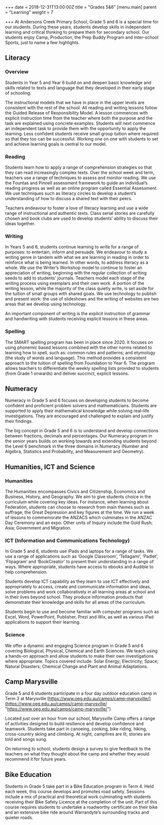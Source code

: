 +++
date = 2018-12-31T13:00:00Z
title = "Grades 5&6"
[menu.main]
parent = "Learning"
weight = 7

+++
At Andersons Creek Primary School, Grade 5 and 6 is a special time for our students. During these years, students develop skills in independent learning and critical thinking to prepare them for secondary school. Our students enjoy Camp, Production, the Prep Buddy Program and Inter-school Sports, just to name a few highlights.

## **Literacy**

### **Overview**

Students in Year 5 and Year 6 build on and deepen basic knowledge and skills related to texts and language that they developed in their early stage of schooling.

The instructional models that we have in place in the upper levels are consistent with the rest of the school. All reading and writing lessons follow the Guided Release of Responsibility Model. A lesson commences with explicit instruction time from the teacher where both the purpose and the task are explained using concrete examples. Students will next commence an independent task to provide them with the opportunity to apply the learning. Less confident students receive small group tuition where required so that they too can be successful. Working one on one with students to set and achieve learning goals is central to our model.

### **Reading**

Students learn how to apply a range of comprehension strategies so that they can read increasingly complex texts. Over the school week and term, teachers use a range of techniques to assess and monitor reading. We use the Fountas and Pinnell assessment framework to guide an individual’s reading progress as well as an online program called Essential Assessment. We use techniques such as literacy circles to develop a student’s understanding of how to discuss a shared text with their peers.

Teachers endeavour to foster a love of literacy learning and use a wide range of instructional and authentic texts. Class serial stories are carefully chosen and book clubs are used to develop students’ ability to discuss their ideas together.

### **Writing**

In Years 5 and 6, students continue learning to write for a range of purposes: to entertain, inform and persuade. We endeavour to study a writing genre in tandem with what we are learning in reading in order to reinforce what is being learned. In other words, to address literacy as a whole. We use the Writer’s Workshop model to continue to foster an appreciation of writing, beginning with the regular collection of writing seeds to add to students’ journals. Teachers model each stage of the writing process using exemplars and their own work. A portion of the writing lesson, while the majority of the class quietly write, is set aside for the tuition of small groups with shared goals. We use technology to publish and present work: the use of slideshows and the writing of websites are two areas that we develop using technology.

An important component of writing is the explicit instruction of grammar and handwriting with students receiving explicit lessons in these areas.

### **Spelling**

The SMART spelling program has been in place since 2020. It focuses on using phonemic based lessons combined with the other norms related to learning how to spell, such as: common rules and patterns; and etymology (the study of words and language). This method provides a consistent approach to the tuition of spelling from Foundation to Year 6. The program allows teachers to differentiate the weekly spelling lists provided to students (from Grade 1 onwards) and deliver succinct, explicit lessons.

## Numeracy

Numeracy in Grade 5 and 6 focuses on developing students to become confident and proficient problem solvers and mathematicians. Students are supported to apply their mathematical knowledge while solving real-life investigations. They are encouraged and challenged to explain and justify their findings.

The big concept in Grade 5 and 6 is to understand and develop connections between fractions, decimals and percentages. Our Numeracy program in the senior years builds on working towards and extending students beyond the Level 6 benchmark in the three domains in Numeracy (Number and Algebra, Statistics and Probability, and Measurement and Geometry).

## **Humanities, ICT and Science**

### **Humanities**

The Humanities encompasses Civics and Citizenship, Economics and Business, History, and Geography. We aim to give students choice in the curriculum while covering key ideas. For instance, when learning about Federation, students can choose to research from main themes such as suffrage; the Great Depression and key figures at the time. We run a week of lessons to commemorate the ANZACS which culminates in the ANZAC Day Ceremony and an expo. Other units of Inquiry include the Gold Rush; Asia; Government and Migration.

### **ICT (Information and Communications Technology)**

In Grade 5 and 6, students use iPads and laptops for a range of tasks. We use a range of applications such as ‘Google Classroom’, ‘Tellagami’, ‘Padlet’, ‘Flipagram’ and ‘BookCreator’ to present their understanding in a range of ways. Where appropriate, students have access to ebooks and Audible to help comprehension.

Students develop ICT capability as they learn to use ICT effectively and appropriately to access, create and communicate information and ideas, solve problems and work collaboratively in all learning areas at school and in their lives beyond school. They produce information products that demonstrate their knowledge and skills for all areas of the curriculum.

Students begin to use and become familiar with computer programs such as Excel, Word, PowerPoint, Publisher, Prezi and Wix, as well as various iPad applications to support their learning.

### **Science**

We offer a dynamic and engaging Science program in Grade 5 and 6 covering Biological, Physical, Chemical and Earth Sciences. We teach using a hands-on approach and allow students to make their own investigations where appropriate. Topics covered include: Solar Energy; Electricity; Space; Natural Disasters; Chemical Change and Plant and Animal Adaptations.

## **Camp Marysville**

Grade 5 and 6 students participate in a four day outdoor education camp in Term 3 at Marysville [https://www.oeg.edu.au/camps/camp-marysville/](https://www.oeg.edu.au/camps/camp-marysville/ "https://www.oeg.edu.au/camps/camp-marysville/")

Located just over an hour from our school, Marysville Camp offers a range of activities designed to build resilience and develop confidence and teamwork. Students take part in canoeing, cooking, bike riding, hiking, cross-country skiing and climbing. At night, campfires are lit, stories are told and songs sung.

On returning to school, students design a survey to give feedback to the teachers on what they thought about the camp and whether they would recommend it for future years.

## **Bike Education**

Students in Grade 5 take part in a Bike Education program in Term 4. Held each week, this course develops and promotes road safety. Sessions include a mix of practical and theoretical work culminating with students receiving their Bike Safety Licence at the completion of the unit. Part of this course requires students to undertake a roadworthy certificate on their bike and an extensive bike ride around Warrandyte’s surrounding tracks and quieter roads.